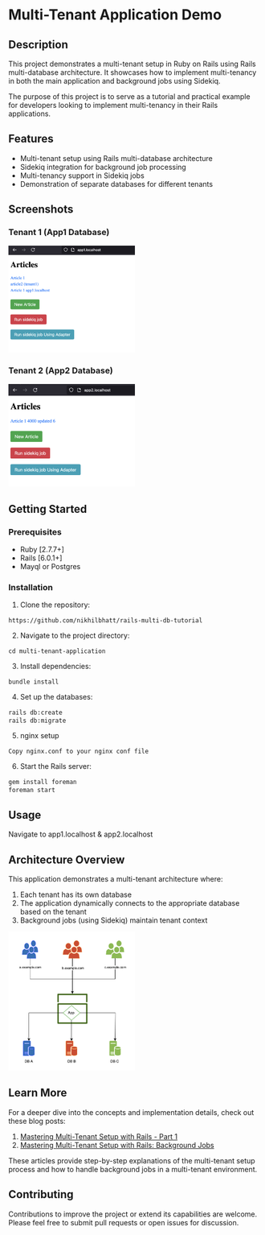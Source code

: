 # Multi-Tenant Application Demo

## Description

This project demonstrates a multi-tenant setup in Ruby on Rails using Rails multi-database architecture. It showcases how to implement multi-tenancy in both the main application and background jobs using Sidekiq.

The purpose of this project is to serve as a tutorial and practical example for developers looking to implement multi-tenancy in their Rails applications.

## Features

- Multi-tenant setup using Rails multi-database architecture
- Sidekiq integration for background job processing
- Multi-tenancy support in Sidekiq jobs
- Demonstration of separate databases for different tenants

## Screenshots
### Tenant 1 (App1 Database)
<img src="screenshots/app1.localhost.png" alt="App1" width="50%" height="50%">

### Tenant 2 (App2 Database)
<img src="screenshots/app2.localhost.png" alt="App2" width="50%" height="50%">

## Getting Started

### Prerequisites

- Ruby [2.7.7+]
- Rails [6.0.1+]
- Mayql or Postgres

### Installation

1. Clone the repository:
```
https://github.com/nikhilbhatt/rails-multi-db-tutorial
```
2. Navigate to the project directory:
```
cd multi-tenant-application
```
3. Install dependencies:
```
bundle install
```
4. Set up the databases:
```
rails db:create
rails db:migrate
```
5. nginx setup
```
Copy nginx.conf to your nginx conf file
```

6. Start the Rails server:
```
gem install foreman
foreman start
```
## Usage
Navigate to app1.localhost & app2.localhost

## Architecture Overview

This application demonstrates a multi-tenant architecture where:

1. Each tenant has its own database
2. The application dynamically connects to the appropriate database based on the tenant
3. Background jobs (using Sidekiq) maintain tenant context

<img src="screenshots/architecture.png" alt="Application Architecture" width="50%" height="50%">

## Learn More

For a deeper dive into the concepts and implementation details, check out these blog posts:

1. [Mastering Multi-Tenant Setup with Rails - Part 1](https://www.elitmus.com/blog/technology/mastering-multi-tenant-setup-with-rails-part-1/)
2. [Mastering Multi-Tenant Setup with Rails: Background Jobs](https://www.elitmus.com/blog/technology/mastering-multi-tenant-setup-with-rails-background-jobs/)

These articles provide step-by-step explanations of the multi-tenant setup process and how to handle background jobs in a multi-tenant environment.

## Contributing

Contributions to improve the project or extend its capabilities are welcome. Please feel free to submit pull requests or open issues for discussion.

